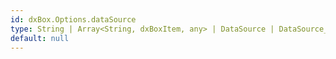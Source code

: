 ```yaml
---
id: dxBox.Options.dataSource
type: String | Array<String, dxBoxItem, any> | DataSource | DataSource_Options
default: null
---
```

